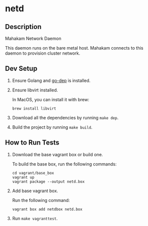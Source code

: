 # netd

## Description

Mahakam Network Daemon

This daemon runs on the bare metal host. Mahakam connects to this daemon to provision cluster network.

## Dev Setup

1. Ensure Golang and [go-dep](https://github.com/golang/dep) is installed.
2. Ensure libvirt installed.

    In MacOS, you can install it with brew:

    ```
    brew install libvirt
    ```

3. Download all the dependencies by running `make dep`.
4. Build the project by running `make build`.

## How to Run Tests

1. Download the base vagrant box or build one.

    To build the base box, run the following commands:
    
    ```
    cd vagrant/base_box
    vagrant up
    vagrant package --output netd.box
    ```

2. Add base vagrant box. 

    Run the following command:
    
    ```
    vagrant box add netdbox netd.box
    ```

3. Run `make vagranttest`.
